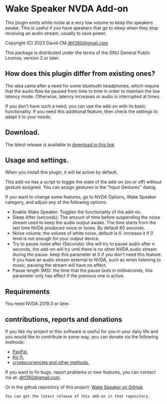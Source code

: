 # Wake Speaker NVDA Add-on #

This plugin emits white noise at a very low volume to keep the speakers awake. This is useful if you have speakers that go to sleep when they stop receiving an audio stream, usually to save power.

Copyright (C) 2023 David CM <dhf360@gmail.com>

This package is distributed under the terms of the GNU General Public License, version 2 or later.

## How does this plugin differ from existing ones?

The idea came after a need for some bluetooth headphones, which require that the audio flow be paused from time to time in order to maintain the low latency mode. Otherwise, latency increases or audio is interrupted at times.

If you don't have such a need, you can use the add-on with its basic functionality. If you need this additional feature, then check the settings to adapt it to your needs.

## Download.
 The latest release is available to [download in this link](https://davidacm.github.io/getlatest/gh/davidacm/WakeSpeaker/?index=1)

## Usage and settings.

When you install this plugin, it will be active by default.

This add-on has a script to toggle the state of the add-on (on or off) without gesture assigned. You can assign gestures in the "Input Gestures" dialog.

If you want to change some features, go to NVDA Options, Wake Speaker category, and adjust any of the following options:

* Enable Wake Speaker: Toggles the functionality of the add-on.
* Sleep After (seconds): The amount of time before suspending the noise stream used to keep the audio output awake. The time starts from the last time NVDA produced voice or tones. By default 60 seconds.
* Noise volume: the volume of white noise, default is 0. Increase it if 0 level is not enough for your output device.
* Try to pause noise after (Seconds): this will try to pause audio after n seconds, the add-on will try until there is no other NVDA audio stream during the pause. keep this parameter at 0 if you don't need this feature. If you have an audio stream external to NVDA, such as when listening to music, pausing the stream will have no effect.
* Pause length (MS): the time that the pause lasts in milliseconds, this parameter only has effect if the previous one is active.

## Requirements
  You need NVDA 2019.3 or later.

## contributions, reports and donations

If you like my project or this software is useful for you in your daily life and you would like to contribute in some way, you can donate via the following methods:

* [PayPal.](https://paypal.me/davicm)
* [Ko-fi.](https://ko-fi.com/davidacm)
* [cryptocurrencies and other methods.](https://davidacm.github.io/donations/)

If you want to fix bugs, report problems or new features, you can contact me at: <dhf360@gmail.com>.

  Or in the github repository of this project:
  [Wake Speaker on GitHub](https://github.com/davidacm/WakeSpeaker)

    You can get the latest release of this add-on in that repository.
